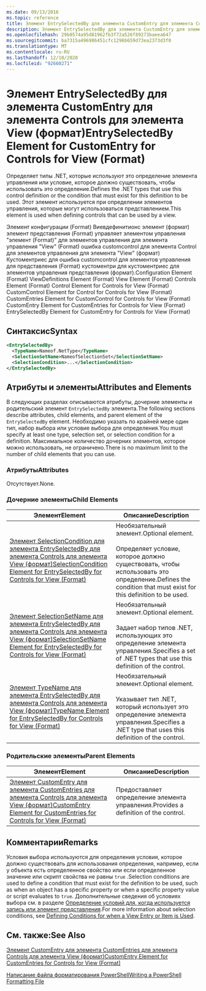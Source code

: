 ```yaml
---
ms.date: 09/13/2016
ms.topic: reference
title: Элемент EntrySelectedBy для элемента CustomEntry для элемента Controls для элемента View (формат)
description: Элемент EntrySelectedBy для элемента CustomEntry для элемента Controls для элемента View (формат)
ms.openlocfilehash: 29b0574a95d81962fb3f72a526f89273baeea647
ms.sourcegitcommit: ba7315a496986451cfc1296b659d73ea2373d3f0
ms.translationtype: MT
ms.contentlocale: ru-RU
ms.lasthandoff: 12/10/2020
ms.locfileid: "92660271"
---
```

# <a name="entryselectedby-element-for-customentry-for-controls-for-view-format"></a><span data-ttu-id="d8582-103">Элемент EntrySelectedBy для элемента CustomEntry для элемента Controls для элемента View (формат)</span><span class="sxs-lookup"><span data-stu-id="d8582-103">EntrySelectedBy Element for CustomEntry for Controls for View (Format)</span></span>

<span data-ttu-id="d8582-104">Определяет типы .NET, которые используют это определение элемента управления или условие, которое должно существовать, чтобы использовать это определение.</span><span class="sxs-lookup"><span data-stu-id="d8582-104">Defines the .NET types that use this control definition or the condition that must exist for this definition to be used.</span></span> <span data-ttu-id="d8582-105">Этот элемент используется при определении элементов управления, которые могут использоваться представлением.</span><span class="sxs-lookup"><span data-stu-id="d8582-105">This element is used when defining controls that can be used by a view.</span></span>

<span data-ttu-id="d8582-106">Элемент конфигурации (Format) Виевдефинитионс элемент (формат) элемент представления (Format) управляет элементом управления "элемент (Format)" для элементов управления для элемента управления "View" (Format) ошибка customcontrol для элемента Control для элементов управления для элемента "View" (формат) Кустоментриес для ошибка customcontrol для элементов управления для представления (Format) кустоментри для кустоментриес для элементов управления представления (формат).</span><span class="sxs-lookup"><span data-stu-id="d8582-106">Configuration Element (Format) ViewDefinitions Element (Format) View Element (Format) Controls Element (Format) Control Element for Controls for View (Format) CustomControl Element for Control for Controls for View (Format) CustomEntries Element for CustomControl for Controls for View (Format) CustomEntry Element for CustomEntries for Controls for View (Format) EntrySelectedBy Element for CustomEntry for Controls for View (Format)</span></span>

## <a name="syntax"></a><span data-ttu-id="d8582-107">Синтаксис</span><span class="sxs-lookup"><span data-stu-id="d8582-107">Syntax</span></span>

```xml
<EntrySelectedBy>
  <TypeName>Nameof.NetType</TypeName>
  <SelectionSetName>NameofSelectionSet</SelectionSetName>
  <SelectionCondition>...</SelectionCondition>
</EntrySelectedBy>
```

## <a name="attributes-and-elements"></a><span data-ttu-id="d8582-108">Атрибуты и элементы</span><span class="sxs-lookup"><span data-stu-id="d8582-108">Attributes and Elements</span></span>

<span data-ttu-id="d8582-109">В следующих разделах описываются атрибуты, дочерние элементы и родительский элемент `EntrySelectedBy` элемента.</span><span class="sxs-lookup"><span data-stu-id="d8582-109">The following sections describe attributes, child elements, and parent element of the `EntrySelectedBy` element.</span></span> <span data-ttu-id="d8582-110">Необходимо указать по крайней мере один тип, набор выбора или условие выбора для определения.</span><span class="sxs-lookup"><span data-stu-id="d8582-110">You must specify at least one type, selection set, or selection condition for a definition.</span></span> <span data-ttu-id="d8582-111">Максимальное количество дочерних элементов, которое можно использовать, не ограничено.</span><span class="sxs-lookup"><span data-stu-id="d8582-111">There is no maximum limit to the number of child elements that you can use.</span></span>

### <a name="attributes"></a><span data-ttu-id="d8582-112">Атрибуты</span><span class="sxs-lookup"><span data-stu-id="d8582-112">Attributes</span></span>

<span data-ttu-id="d8582-113">Отсутствует.</span><span class="sxs-lookup"><span data-stu-id="d8582-113">None.</span></span>

### <a name="child-elements"></a><span data-ttu-id="d8582-114">Дочерние элементы</span><span class="sxs-lookup"><span data-stu-id="d8582-114">Child Elements</span></span>

|<span data-ttu-id="d8582-115">Элемент</span><span class="sxs-lookup"><span data-stu-id="d8582-115">Element</span></span>|<span data-ttu-id="d8582-116">Описание</span><span class="sxs-lookup"><span data-stu-id="d8582-116">Description</span></span>|
|-------------|-----------------|
|[<span data-ttu-id="d8582-117">Элемент SelectionCondition для элемента EntrySelectedBy для элемента Controls для элемента View (формат)</span><span class="sxs-lookup"><span data-stu-id="d8582-117">SelectionCondition Element for EntrySelectedBy for Controls for View (Format)</span></span>](./selectioncondition-element-for-entryselectedby-for-controls-for-view-format.md)|<span data-ttu-id="d8582-118">Необязательный элемент.</span><span class="sxs-lookup"><span data-stu-id="d8582-118">Optional element.</span></span><br /><br /> <span data-ttu-id="d8582-119">Определяет условие, которое должно существовать, чтобы использовать это определение.</span><span class="sxs-lookup"><span data-stu-id="d8582-119">Defines the condition that must exist for this definition to be used.</span></span>|
|[<span data-ttu-id="d8582-120">Элемент SelectionSetName для элемента EntrySelectedBy для элемента Controls для элемента View (формат)</span><span class="sxs-lookup"><span data-stu-id="d8582-120">SelectionSetName Element for EntrySelectedBy for Controls for View (Format)</span></span>](./selectionsetname-element-for-entryselectedby-for-controls-for-view-format.md)|<span data-ttu-id="d8582-121">Необязательный элемент.</span><span class="sxs-lookup"><span data-stu-id="d8582-121">Optional element.</span></span><br /><br /> <span data-ttu-id="d8582-122">Задает набор типов .NET, использующих это определение элемента управления.</span><span class="sxs-lookup"><span data-stu-id="d8582-122">Specifies a set of .NET types that use this definition of the control.</span></span>|
|[<span data-ttu-id="d8582-123">Элемент TypeName для элемента EntrySelectedBy для элемента Controls для элемента View (формат)</span><span class="sxs-lookup"><span data-stu-id="d8582-123">TypeName Element for EntrySelectedBy for Controls for View (Format)</span></span>](./typename-element-for-entryselectedby-for-controls-for-view-format.md)|<span data-ttu-id="d8582-124">Необязательный элемент.</span><span class="sxs-lookup"><span data-stu-id="d8582-124">Optional element.</span></span><br /><br /> <span data-ttu-id="d8582-125">Указывает тип .NET, который использует это определение элемента управления.</span><span class="sxs-lookup"><span data-stu-id="d8582-125">Specifies a .NET type that uses this definition of the control.</span></span>|

### <a name="parent-elements"></a><span data-ttu-id="d8582-126">Родительские элементы</span><span class="sxs-lookup"><span data-stu-id="d8582-126">Parent Elements</span></span>

|<span data-ttu-id="d8582-127">Элемент</span><span class="sxs-lookup"><span data-stu-id="d8582-127">Element</span></span>|<span data-ttu-id="d8582-128">Описание</span><span class="sxs-lookup"><span data-stu-id="d8582-128">Description</span></span>|
|-------------|-----------------|
|[<span data-ttu-id="d8582-129">Элемент CustomEntry для элемента CustomEntries для элемента Controls для элемента View (формат)</span><span class="sxs-lookup"><span data-stu-id="d8582-129">CustomEntry Element for CustomEntries for Controls for View (Format)</span></span>](./customentry-element-for-customentries-for-controls-for-view-format.md)|<span data-ttu-id="d8582-130">Предоставляет определение элемента управления.</span><span class="sxs-lookup"><span data-stu-id="d8582-130">Provides a definition of the control.</span></span>|

## <a name="remarks"></a><span data-ttu-id="d8582-131">Комментарии</span><span class="sxs-lookup"><span data-stu-id="d8582-131">Remarks</span></span>

<span data-ttu-id="d8582-132">Условия выбора используются для определения условия, которое должно существовать для использования определения, например, если у объекта есть определенное свойство или если определенное значение или скрипт свойства не равны `true` .</span><span class="sxs-lookup"><span data-stu-id="d8582-132">Selection conditions are used to define a condition that must exist for the definition to be used, such as when an object has a specific property or when a specific property value or script evaluates to `true`.</span></span> <span data-ttu-id="d8582-133">Дополнительные сведения об условиях выбора см. в разделе [Определение условий для, когда используется запись или элемент представления](./defining-conditions-for-displaying-data.md).</span><span class="sxs-lookup"><span data-stu-id="d8582-133">For more information about selection conditions, see [Defining Conditions for when a View Entry or Item is Used](./defining-conditions-for-displaying-data.md).</span></span>

## <a name="see-also"></a><span data-ttu-id="d8582-134">См. также:</span><span class="sxs-lookup"><span data-stu-id="d8582-134">See Also</span></span>

[<span data-ttu-id="d8582-135">Элемент CustomEntry для элемента CustomEntries для элемента Controls для элемента View (формат)</span><span class="sxs-lookup"><span data-stu-id="d8582-135">CustomEntry Element for CustomEntries for Controls for View (Format)</span></span>](./customentry-element-for-customentries-for-controls-for-view-format.md)

[<span data-ttu-id="d8582-136">Написание файла форматирования PowerShell</span><span class="sxs-lookup"><span data-stu-id="d8582-136">Writing a PowerShell Formatting File</span></span>](./writing-a-powershell-formatting-file.md)
